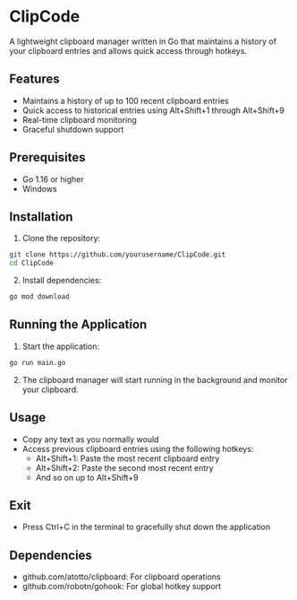 # ClipCode

A lightweight clipboard manager written in Go that maintains a history of your clipboard entries and allows quick access through hotkeys.

## Features

- Maintains a history of up to 100 recent clipboard entries
- Quick access to historical entries using Alt+Shift+1 through Alt+Shift+9
- Real-time clipboard monitoring
- Graceful shutdown support

## Prerequisites

- Go 1.16 or higher
- Windows

## Installation

1. Clone the repository:
```bash
git clone https://github.com/yourusername/ClipCode.git
cd ClipCode
```

2. Install dependencies:
```bash
go mod download
```

## Running the Application

1. Start the application:
```bash
go run main.go
```

2. The clipboard manager will start running in the background and monitor your clipboard.

## Usage

- Copy any text as you normally would
- Access previous clipboard entries using the following hotkeys:
  - Alt+Shift+1: Paste the most recent clipboard entry
  - Alt+Shift+2: Paste the second most recent entry
  - And so on up to Alt+Shift+9

## Exit

- Press Ctrl+C in the terminal to gracefully shut down the application

## Dependencies

- github.com/atotto/clipboard: For clipboard operations
- github.com/robotn/gohook: For global hotkey support